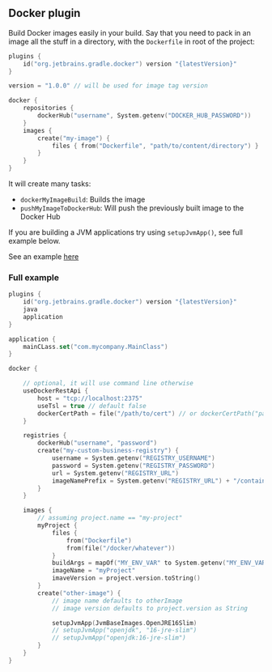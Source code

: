 ## Docker plugin

Build Docker images easily in your build. Say that you need to pack in an image all the stuff in a directory, with the `Dockerfile` in root of the project:

```kotlin
plugins {
    id("org.jetbrains.gradle.docker") version "{latestVersion}"
}

version = "1.0.0" // will be used for image tag version

docker {
    repositories {
        dockerHub("username", System.getenv("DOCKER_HUB_PASSWORD"))
    }
    images {
        create("my-image") {
            files { from("Dockerfile", "path/to/content/directory") }
        }
    }
}

```

It will create many tasks:
- `dockerMyImageBuild`: Builds the image
- `pushMyImageToDockerHub`: Will push the previously built image to the Docker Hub

If you are building a JVM applications try using `setupJvmApp()`, see full example below.

See an example [here](../examples/docker-jvm-app/build.gradle.kts)

### Full example

```kotlin
plugins {
    id("org.jetbrains.gradle.docker") version "{latestVersion}"
    java
    application
}

application {
    mainCLass.set("com.mycompany.MainClass")
}

docker {

    // optional, it will use command line otherwise
    useDockerRestApi {
        host = "tcp://localhost:2375"
        useTsl = true // default false
        dockerCertPath = file("/path/to/cert") // or dockerCertPath("path/to/cert")
    }

    registries {
        dockerHub("username", "password")
        create("my-custom-business-registry") {
            username = System.getenv("REGISTRY_USERNAME")
            password = System.getenv("REGISTRY_PASSWORD")
            url = System.getenv("REGISTRY_URL")
            imageNamePrefix = System.getenv("REGISTRY_URL") + "/container/whatever"
        }
    }

    images {
        // assuming project.name == "my-project"
        myProject {
            files {
                from("Dockerfile")
                from(file("/docker/whatever"))
            }
            buildArgs = mapOf("MY_ENV_VAR" to System.getenv("MY_ENV_VAR"))
            imageName = "myProject"
            imaveVersion = project.version.toString()
        }
        create("other-image") {
            // image name defaults to otherImage
            // image version defaults to project.version as String

            setupJvmApp(JvmBaseImages.OpenJRE16Slim)
            // setupJvmApp("openjdk", "16-jre-slim")
            // setupJvmApp("openjdk:16-jre-slim")
        }
    }
}
```
